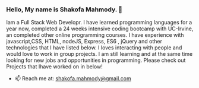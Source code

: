 ### Hello, My name is Shakofa Mahmody. 👋 

Iam a Full Stack Web Developr. I have learned  programming languages for a year now, completed a 24 weeks intensive coding bootcamp with UC-Irvine, an completed other online programming courses. I have experience with javascript,CSS, HTML, nodeJS, Express, ES6 , jQuery and other technologies that I have listed below. I loves interacting with people and would love to work in group projects. I am still learning and at the same time looking for new jobs and opportunities in programming. Please check out Projects that Ihave worked on in below! 
- 📫 Reach me at: shakofa.mahmody@gmail.com
